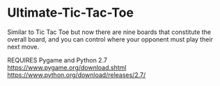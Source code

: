 # Ultimate-Tic-Tac-Toe
Similar to Tic Tac Toe but now there are nine boards that constitute the overall board, and you can control where your opponent must play their next move.

REQUIRES Pygame and Python 2.7
https://www.pygame.org/download.shtml
https://www.python.org/download/releases/2.7/
